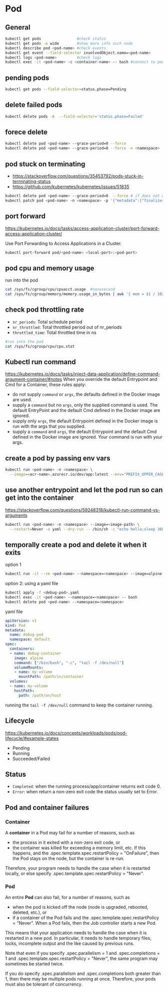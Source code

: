 # Pod

## General
```sh
kubectl get pods                #check status
kubectl get pods -o wide        #show more info such node
kubectl describe pod <pod-name> #check events
kubectl get event --field-selector involvedObject.name=<pod-name>
kubectl logs <pod-name>         #check logs
kubectl exec -it <pod-name> -c <container-name> -- bash #connect to pod
```

## pending pods
```sh
kubectl get pods --field-selector=status.phase=Pending
```

## delete failed pods
```sh
kubectl delete pods -A  --field-selector='status.phase=Failed'
```

## forece delete
```sh
kubectl delete pod <pod-name> --grace-period=0 --force
kubectl delete pod <pod-name> --grace-period=0 --force -n <namespace>
```

## pod stuck on terminating
- https://stackoverflow.com/questions/35453792/pods-stuck-in-terminating-status
- https://github.com/kubernetes/kubernetes/issues/51835
```sh
kubectl delete pod <pod-name> --grace-period=0  --force # if does not work, try
kubectl patch pod <pod-name> -n <namespace> -p '{"metadata":{"finalizers":null}}' 
```

## port forward
https://kubernetes.io/docs/tasks/access-application-cluster/port-forward-access-application-cluster/

Use Port Forwarding to Access Applications in a Cluster.
```sh
kubectl port-forward pod/<pod-name> <local-port>:<pod-port>
```

## pod cpu and memory usage
run into the pod
```sh
cat /sys/fs/cgroup/cpu/cpuacct.usage  #nanosecond
cat /sys/fs/cgroup/memory/memory.usage_in_bytes | awk '{ mem = $1 / 1024 / 1024 / 1024 ; print mem "GB" }'
```

## check pod throttling rate
- `nr_periods`: Total schedule period
- `nr_throttled`: Total throttled period out of nr_periods
- `throttled_time`: Total throttled time in ns
```sh
#run into the pod
cat /sys/fs/cgroup/cpu/cpu.stat
```

## Kubectl run command
https://kubernetes.io/docs/tasks/inject-data-application/define-command-argument-container/#notes
When you override the default Entrypoint and Cmd for a Container, these rules apply:
- do not supply `command` or `args`, the defaults defined in the Docker image are used.
- supply a `command` but no `args`, only the supplied command is used. The default EntryPoint and the default Cmd defined in the Docker image are ignored.
- supply only `args`, the default Entrypoint defined in the Docker image is run with the args that you supplied.
- supply a `command` and `args`, the default Entrypoint and the default Cmd defined in the Docker image are ignored. Your command is run with your args.

## create a pod by passing env vars
```sh
kubectl run <pod-name> -n <namespace> \
  --image=<acr-name>.azurecr.io/dev/app:latest --env="PREFIX_UPPER_CASE_PARAM=xyz"
```

## use another entrypoint and let the pod run so can get into the container
https://stackoverflow.com/questions/59248318/kubectl-run-command-vs-arguments
```sh
kubectl run <pod-name> -n <namespace> --image=<image-path> \
  --restart=Never -o yaml --dry-run -- /bin/sh -c "echo hello;sleep 3600"
```

## temporally create a pod and delete it when it exits
option 1
```sh
kubectl run -it --rm <pod-name> --namespace=<namespace> --image=alpine -- bash
```

option 2: using a yaml file
```sh
kubectl apply -f <debug-pod>.yaml
kubectl exec -it <pod-name> --namespace=<namespace> -- bash
kubectl delete pod <pod-name> --namespace=<namespace>
```

yaml file
```yaml
apiVersion: v1
kind: Pod
metadata:
  name: debug-pod
  namespace: default
spec:
  containers:
  - name: debug-container
    image: alpine
    command: ["/bin/bash", "-c", "tail -f /dev/null"]
    volumeMounts:
    - name: my-volume
      mountPath: /path/in/container
  volumes:
  - name: my-volume
    hostPath:
      path: /path/on/host
```
running the `tail -f /dev/null` command to keep the container running.

## Lifecycle
https://kubernetes.io/docs/concepts/workloads/pods/pod-lifecycle/#example-states

- Pending
- Running
- Succeeded/Failed

## Status
- `Completed`: when the running process/app/container returns exit code 0.
- `Error`: when return a non-zero exit code the status usually set to Error.

## Pod and container failures
### Container
A **container** in a Pod may fail for a number of reasons, such as
- the process in it exited with a non-zero exit code, or
- the container was killed for exceeding a memory limit, etc.
If this happens, and the .spec.template.spec.restartPolicy = "OnFailure", then the Pod stays on the node, but the container is re-run.

Therefore, your program needs to handle the case when it is restarted locally, or else specify .spec.template.spec.restartPolicy = "Never".

### Pod
An entire **Pod** can also fail, for a number of reasons, such as
- when the pod is kicked off the node (node is upgraded, rebooted, deleted, etc.), or
- if a container of the Pod fails and the .spec.template.spec.restartPolicy = "Never".
When a Pod fails, then the Job controller starts a new Pod.

This means that your application needs to handle the case when it is restarted in a new pod. In particular, it needs to handle temporary files, locks, incomplete output and the like caused by previous runs.

Note that even if you specify .spec.parallelism = 1 and .spec.completions = 1 and .spec.template.spec.restartPolicy = "Never", the same program may sometimes be started twice.

If you do specify .spec.parallelism and .spec.completions both greater than 1, then there may be multiple pods running at once. Therefore, your pods must also be tolerant of concurrency.
